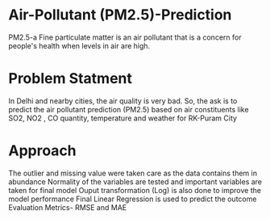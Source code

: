 # Air-Pollutant (PM2.5)-Prediction
PM2.5-a Fine particulate matter is an air pollutant that is a concern for people's health when levels in air are high.
# Problem Statment 
In Delhi and nearby cities, the air quality is very bad. So, the ask is to predict the air pollutant prediction (PM2.5) based on air constituents like SO2, NO2 , CO quantity, temperature and weather for RK-Puram City
# Approach
The outlier and missing value were taken care as the data contains them in abundance
Normality of the variables are tested and important variables are taken for final model
Ouput transformation (Log) is also done to improve the model performance
Final Linear Regression is used to predict the outcome
Evaluation Metrics- RMSE and MAE 
